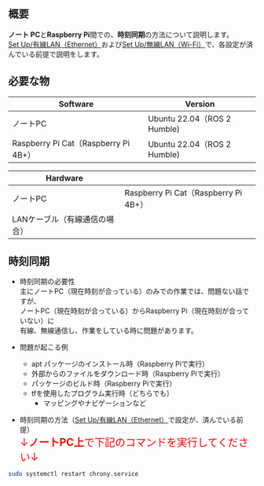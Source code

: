 ## 概要
**ノート PC**と**Raspberry Pi**間での、**時刻同期**の方法について説明します。  
[Set Up/有線LAN（Ethernet）](../set_up/wired.md)および[Set Up/無線LAN（Wi-Fi）](../set_up/wireless.md)で、各設定が済んでいる前提で説明をします。

## 必要な物
| Software         | Version                                      |
| ---------------- | -------------------------------------------- | 
| ノートPC         | Ubuntu 22.04（ROS 2 Humble) |
| Raspberry Pi Cat（Raspberry Pi 4B+） | Ubuntu 22.04（ROS 2 Humble) |

| Hardware            |                  | 
| ------------------- | ---------------- | 
| ノートPC            | Raspberry Pi Cat（Raspberry Pi 4B+） | 
| LANケーブル（有線通信の場合） | | 

## 時刻同期

* 時刻同期の必要性  
主にノートPC（現在時刻が合っている）のみでの作業では、問題ない話ですが、  
ノートPC（現在時刻が合っている）からRaspberry Pi（現在時刻が合っていない）に  
有線、無線通信し、作業をしている時に問題があります。

* 問題が起こる例
    * apt パッケージのインストール時（Raspberry Piで実行）
    * 外部からのファイルをダウンロード時（Raspberry Piで実行）
    * パッケージのビルド時（Raspberry Piで実行）
    * tfを使用したプログラム実行時（どちらでも）
        * マッピングやナビゲーションなど

* 時刻同期の方法（[Set Up/有線LAN（Ethernet）](../set_up/wired.md)で設定が、済んでいる前提）  
<span style="font-size: 150%; color: red;">↓**ノートPC上**で下記のコマンドを実行してください↓</span>
```sh
sudo systemctl restart chrony.service
```